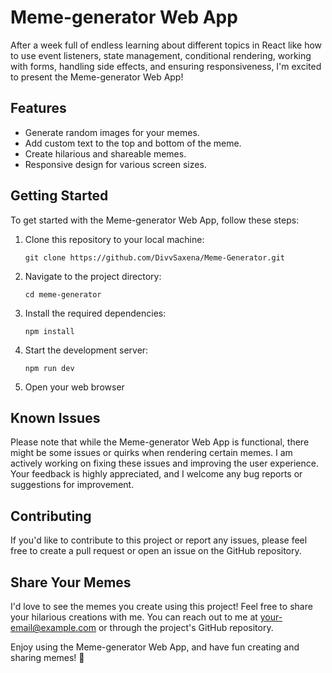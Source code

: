 # Meme-generator Web App

After a week full of endless learning about different topics in React like how to use event listeners, state management, conditional rendering, working with forms, handling side effects, and ensuring responsiveness, I'm excited to present the Meme-generator Web App!

## Features

- Generate random images for your memes.
- Add custom text to the top and bottom of the meme.
- Create hilarious and shareable memes.
- Responsive design for various screen sizes.

## Getting Started

To get started with the Meme-generator Web App, follow these steps:

1. Clone this repository to your local machine:

   ```
   git clone https://github.com/DivvSaxena/Meme-Generator.git
   ```

2. Navigate to the project directory:

   ```
   cd meme-generator
   ```

3. Install the required dependencies:

   ```
   npm install
   ```

4. Start the development server:

   ```
   npm run dev
   ```

5. Open your web browser 

## Known Issues

Please note that while the Meme-generator Web App is functional, there might be some issues or quirks when rendering certain memes. I am actively working on fixing these issues and improving the user experience. Your feedback is highly appreciated, and I welcome any bug reports or suggestions for improvement.

## Contributing

If you'd like to contribute to this project or report any issues, please feel free to create a pull request or open an issue on the GitHub repository.

## Share Your Memes

I'd love to see the memes you create using this project! Feel free to share your hilarious creations with me. You can reach out to me at [your-email@example.com](mailto:your-email@example.com) or through the project's GitHub repository.

Enjoy using the Meme-generator Web App, and have fun creating and sharing memes! 🎉
